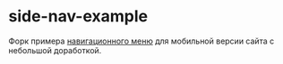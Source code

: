 # side-nav-example

Форк примера [навигационного меню](https://youtu.be/VZAcd2svW7w?list=WL&t=2159) для мобильной версии сайта с небольшой доработкой.
